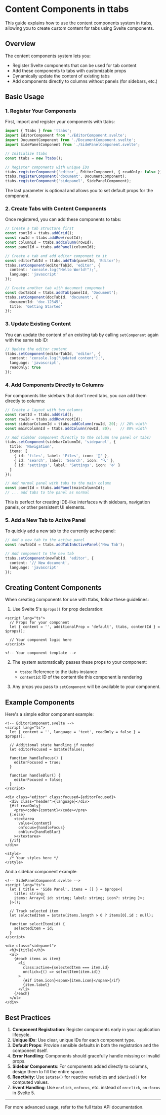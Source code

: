# Content Components in ttabs

This guide explains how to use the content components system in ttabs, allowing you to create custom content for tabs using Svelte components.

## Overview

The content components system lets you:
- Register Svelte components that can be used for tab content
- Add these components to tabs with customizable props
- Dynamically update the content of existing tabs
- Add components directly to columns without panels (for sidebars, etc.)

## Basic Usage

### 1. Register Your Components

First, import and register your components with ttabs:

```typescript
import { Ttabs } from 'ttabs';
import EditorComponent from './EditorComponent.svelte';
import DocumentComponent from './DocumentComponent.svelte';
import SidePanelComponent from './SidePanelComponent.svelte';

// Initialize ttabs
const ttabs = new Ttabs();

// Register components with unique IDs
ttabs.registerComponent('editor', EditorComponent, { readOnly: false });
ttabs.registerComponent('document', DocumentComponent);
ttabs.registerComponent('sidepanel', SidePanelComponent);
```

The last parameter is optional and allows you to set default props for the component.

### 2. Create Tabs with Content Components

Once registered, you can add these components to tabs:

```typescript
// Create a tab structure first
const rootId = ttabs.addGrid();
const rowId = ttabs.addRow(rootId);
const columnId = ttabs.addColumn(rowId);
const panelId = ttabs.addPanel(columnId);

// Create a tab and add editor component to it
const editorTabId = ttabs.addTab(panelId, 'Editor');
ttabs.setComponent(editorTabId, 'editor', { 
  content: 'console.log("Hello World!");',
  language: 'javascript'
});

// Create another tab with document component
const docTabId = ttabs.addTab(panelId, 'Document');
ttabs.setComponent(docTabId, 'document', { 
  documentId: 'doc-12345',
  title: 'Getting Started'
});
```

### 3. Update Existing Content

You can update the content of an existing tab by calling `setComponent` again with the same tab ID:

```typescript
// Update the editor content
ttabs.setComponent(editorTabId, 'editor', { 
  content: 'console.log("Updated content");',
  language: 'javascript',
  readOnly: true
});
```

### 4. Add Components Directly to Columns

For components like sidebars that don't need tabs, you can add them directly to columns:

```typescript
// Create a layout with two columns
const rootId = ttabs.addGrid();
const rowId = ttabs.addRow(rootId);
const sidebarColumnId = ttabs.addColumn(rowId, 20); // 20% width
const mainColumnId = ttabs.addColumn(rowId, 80);    // 80% width

// Add sidebar component directly to the column (no panel or tabs)
ttabs.setComponent(sidebarColumnId, 'sidepanel', {
  title: 'Navigation',
  items: [
    { id: 'files', label: 'Files', icon: '📁' },
    { id: 'search', label: 'Search', icon: '🔍' },
    { id: 'settings', label: 'Settings', icon: '⚙️' }
  ]
});

// Add normal panel with tabs to the main column
const panelId = ttabs.addPanel(mainColumnId);
// ... add tabs to the panel as normal
```

This is perfect for creating IDE-like interfaces with sidebars, navigation panels, or other persistent UI elements.

### 5. Add a New Tab to Active Panel

To quickly add a new tab to the currently active panel:

```typescript
// Add a new tab to the active panel
const newTabId = ttabs.addTabInActivePanel('New Tab');

// Add component to the new tab
ttabs.setComponent(newTabId, 'editor', { 
  content: '// New document',
  language: 'javascript'
});
```

## Creating Content Components

When creating components for use with ttabs, follow these guidelines:

1. Use Svelte 5's `$props()` for prop declaration:

```svelte
<script lang="ts">
  // Props for your component
  let { content = '', additionalProp = 'default', ttabs, contentId } = $props();
  
  // Your component logic here
</script>

<!-- Your component template -->
```

2. The system automatically passes these props to your component:
   - `ttabs`: Reference to the ttabs instance
   - `contentId`: ID of the content tile this component is rendering

3. Any props you pass to `setComponent` will be available to your component.

## Example Components

Here's a simple editor component example:

```svelte
<!-- EditorComponent.svelte -->
<script lang="ts">
  let { content = '', language = 'text', readOnly = false } = $props();
  
  // Additional state handling if needed
  let editorFocused = $state(false);
  
  function handleFocus() {
    editorFocused = true;
  }
  
  function handleBlur() {
    editorFocused = false;
  }
</script>

<div class="editor" class:focused={editorFocused}>
  <div class="header">{language}</div>
  {#if readOnly}
    <pre><code>{content}</code></pre>
  {:else}
    <textarea 
      value={content} 
      onfocus={handleFocus}
      onblur={handleBlur}
    ></textarea>
  {/if}
</div>

<style>
  /* Your styles here */
</style>
```

And a sidebar component example:

```svelte
<!-- SidePanelComponent.svelte -->
<script lang="ts">
  let { title = 'Side Panel', items = [] } = $props<{
    title: string;
    items: Array<{ id: string; label: string; icon?: string }>;
  }>();

  // Track selected item
  let selectedItem = $state(items.length > 0 ? items[0].id : null);
  
  function selectItem(id) {
    selectedItem = id;
  }
</script>

<div class="sidepanel">
  <h3>{title}</h3>
  <ul>
    {#each items as item}
      <li 
        class:active={selectedItem === item.id}
        onclick={() => selectItem(item.id)}
      >
        {#if item.icon}<span>{item.icon}</span>{/if}
        {item.label}
      </li>
    {/each}
  </ul>
</div>
```

## Best Practices

1. **Component Registration**: Register components early in your application lifecycle.
2. **Unique IDs**: Use clear, unique IDs for each component type.
3. **Default Props**: Provide sensible defaults in both the registration and the component itself.
4. **Error Handling**: Components should gracefully handle missing or invalid props.
5. **Sidebar Components**: For components added directly to columns, design them to fill the entire space.
6. **Reactivity**: Use `$state()` for reactive variables and `$derived()` for computed values.
7. **Event Handling**: Use `onclick`, `onfocus`, etc. instead of `on:click`, `on:focus` in Svelte 5.

---

For more advanced usage, refer to the full ttabs API documentation. 